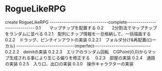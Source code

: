 # RogueLikeRPG
create RogueLikeRPG
------------------------------complete------------------------------
0.1　　マップチップを配置する
0.2　　2分割法でマップチップをランダムに並べる
0.2.1　配列にチップ情報を一旦格納して、一括描画する
0.2.2　ドラッグ、ピンチインアウトの実装
0.2.2.1　フォルダ分け&再配置(ローカル)
------------------------------imperfect-----------------------------
0.2.2.2　deinitの実装
0.2.2.3　エリアのランダム回転　CGPoint(0,0)からマップ生成される事により生じる偏りを修正する　
0.2.3　部屋の実装
0.2.4　通路の実装
0.2.5　入り口、出口の実装
0.3.0　操作キャラクターの実装
